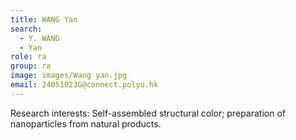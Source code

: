 ```yaml
---
title: WANG Yan
search:
  - Y. WANG
  - Yan
role: ra
group: ra
image: images/Wang yan.jpg
email: 24051023G@connect.polyu.hk
---
```


Research interests: Self-assembled structural color; preparation of nanoparticles from natural products.
